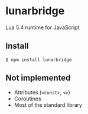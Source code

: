 # lunarbridge
Lua 5.4 runtime for JavaScript

## Install
```
$ npm install lunarbridge
```

## Not implemented
* Attributes (`<const>`, `<>`)
* Coroutines
* Most of the standard library
